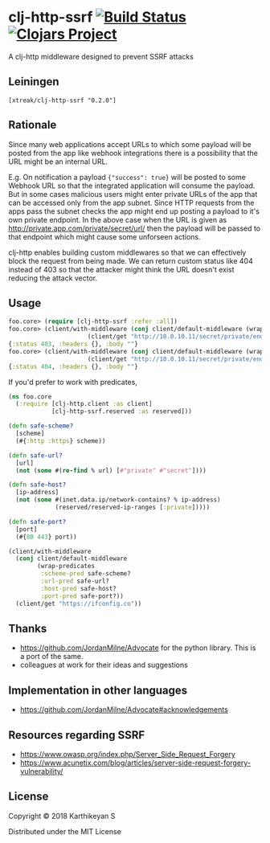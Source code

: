 # clj-http-ssrf [![Build Status](https://travis-ci.org/tirkarthi/clj-http-ssrf.svg?branch=master)](https://travis-ci.org/tirkarthi/clj-http-ssrf) [![Clojars Project](https://img.shields.io/clojars/v/xtreak/clj-http-ssrf.svg)](https://clojars.org/xtreak/clj-http-ssrf)

A clj-http middleware designed to prevent SSRF attacks

## Leiningen

`[xtreak/clj-http-ssrf "0.2.0"]`

## Rationale

Since many web applications accept URLs to which some payload will be posted from the app like webhook integrations there is a possibility that the URL might be an internal URL.

E.g. On notification a payload `{"success": true}` will be posted to some Webhook URL so that the integrated application will consume the payload. But in some cases malicious users might enter private URLs of the app that can be accessed only from the app subnet. Since HTTP requests from the apps pass the subnet checks the app might end up posting a payload to it's own private endpoint. In the above case when the URL is given as http://private.app.com/private/secret/url/ then the payload will be passed to that endpoint which might cause some unforseen actions.

clj-http enables building custom middlewares so that we can effectively block the request from being made. We can return custom status like 404 instead of 403 so that the attacker might think the URL doesn't exist reducing the attack vector.

## Usage

```clojure
foo.core> (require [clj-http-ssrf :refer :all])
foo.core> (client/with-middleware (conj client/default-middleware (wrap-validators :hosts ["10.0.0.0/1"]))
                      (client/get "http://10.0.10.11/secret/private/endpoint/"))
{:status 403, :headers {}, :body ""}
foo.core> (client/with-middleware (conj client/default-middleware (wrap-validators :hosts ["10.0.0.0/1"] :status 404))
                      (client/get "http://10.0.10.11/secret/private/endpoint/"))
{:status 404, :headers {}, :body ""}
```

If you'd prefer to work with predicates,

```clojure
(ns foo.core
  (:require [clj-http.client :as client]
            [clj-http-ssrf.reserved :as reserved]))

(defn safe-scheme?
  [scheme]
  (#{:http :https} scheme))

(defn safe-url?
  [url]
  (not (some #(re-find % url) [#"private" #"secret"])))

(defn safe-host?
  [ip-address]
  (not (some #(inet.data.ip/network-contains? % ip-address)
             (reserved/reserved-ip-ranges [:private]))))

(defn safe-port?
  [port]
  (#{80 443} port))

(client/with-middleware
  (conj client/default-middleware
        (wrap-predicates
         :scheme-pred safe-scheme?
         :url-pred safe-url?
         :host-pred safe-host?
         :port-pred safe-port?))
  (client/get "https://ifconfig.co"))
```

## Thanks

* https://github.com/JordanMilne/Advocate for the python library. This is a port of the same.
* colleagues at work for their ideas and suggestions

## Implementation in other languages

* https://github.com/JordanMilne/Advocate#acknowledgements

## Resources regarding SSRF

* https://www.owasp.org/index.php/Server_Side_Request_Forgery
* https://www.acunetix.com/blog/articles/server-side-request-forgery-vulnerability/

## License

Copyright © 2018 Karthikeyan S

Distributed under the MIT License
